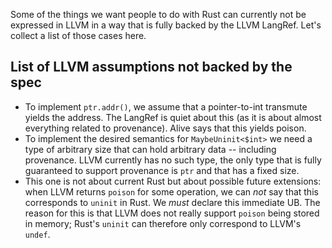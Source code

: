 Some of the things we want people to do with Rust can currently not be expressed in LLVM in a way that is fully backed by the LLVM LangRef.
Let's collect a list of those cases here.

## List of LLVM assumptions not backed by the spec

- To implement `ptr.addr()`, we assume that a pointer-to-int transmute yields the address.
  The LangRef is quiet about this (as it is about almost everything related to provenance).
  Alive says that this yields poison.
- To implement the desired semantics for `MaybeUninit<$int>` we need a type of arbitrary size that can hold arbitrary data -- including provenance.
  LLVM currently has no such type, the only type that is fully guaranteed to support provenance is `ptr` and that has a fixed size.
- This one is not about current Rust but about possible future extensions:
  when LLVM returns `poison` for some operation, we can *not* say that this corresponds to `uninit` in Rust. We *must* declare this immediate UB.
  The reason for this is that LLVM does not really support `poison` being stored in memory; Rust's `uninit` can therefore only correspond to LLVM's `undef`.
